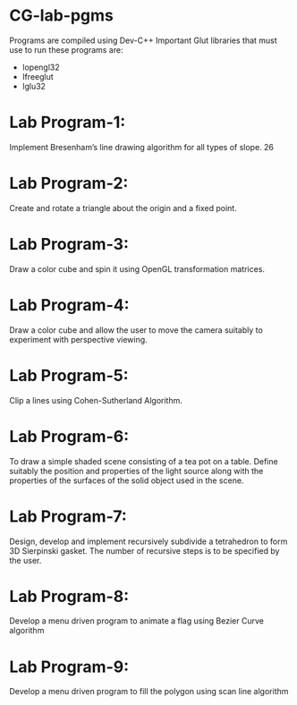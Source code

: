 # CG-lab-pgms
Programs are compiled using Dev-C++
Important Glut libraries that must use to run these programs are:
- lopengl32
- lfreeglut
- lglu32

# Lab Program-1:
Implement Bresenham’s line drawing algorithm for all types of slope. 
26
# Lab Program-2:
Create and rotate a triangle about the origin and a fixed point. 
 
# Lab Program-3:
Draw a color cube and spin it using OpenGL transformation matrices.

# Lab Program-4:
Draw a color cube and allow the user to move the camera suitably to 
experiment with perspective viewing.

# Lab Program-5:
Clip a lines using Cohen-Sutherland Algorithm.

# Lab Program-6:
To draw a simple shaded scene consisting of a tea pot on a table. Define 
suitably the position and properties of the light source along with the 
properties of the surfaces of the solid object used in the scene.

# Lab Program-7:
Design, develop and implement recursively subdivide a tetrahedron to form 
3D Sierpinski gasket. The number of recursive steps is to be specified by 
the user.

# Lab Program-8:
Develop a menu driven program to animate a flag using Bezier Curve 
algorithm 

# Lab Program-9:
Develop a menu driven program to fill the polygon using scan line 
algorithm
